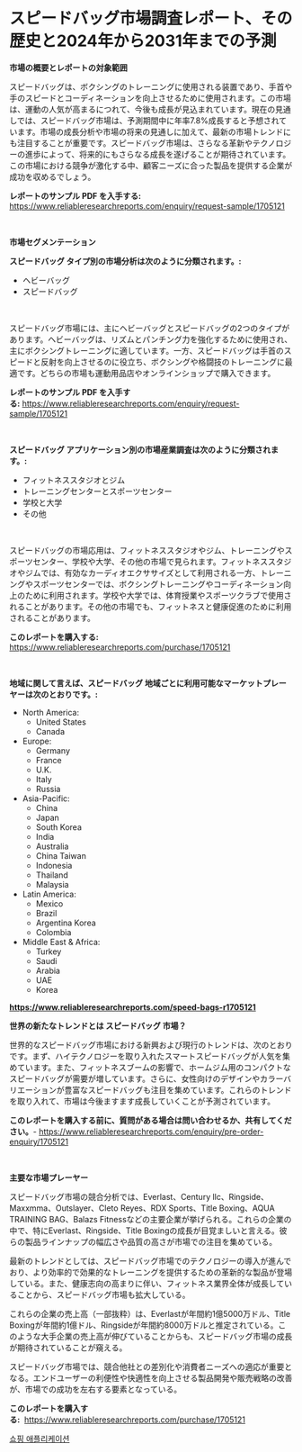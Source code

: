 <p><h1>スピードバッグ市場調査レポート、その歴史と2024年から2031年までの予測</h1></p><p><strong>市場の概要とレポートの対象範囲</strong></p>
<p><p>スピードバッグは、ボクシングのトレーニングに使用される装置であり、手首や手のスピードとコーディネーションを向上させるために使用されます。この市場は、運動の人気が高まるにつれて、今後も成長が見込まれています。現在の見通しでは、スピードバッグ市場は、予測期間中に年率7.8%成長すると予想されています。市場の成長分析や市場の将来の見通しに加えて、最新の市場トレンドにも注目することが重要です。スピードバッグ市場は、さらなる革新やテクノロジーの進歩によって、将来的にもさらなる成長を遂げることが期待されています。この市場における競争が激化する中、顧客ニーズに合った製品を提供する企業が成功を収めるでしょう。 </p></p>
<p><strong>レポートのサンプル PDF を入手する:</strong> <a href="https://www.reliableresearchreports.com/enquiry/request-sample/1705121">https://www.reliableresearchreports.com/enquiry/request-sample/1705121</a></p>
<p>&nbsp;</p>
<p><strong>市場セグメンテーション</strong></p>
<p><strong>スピードバッグ タイプ別の市場分析は次のように分類されます。:</strong></p>
<p><ul><li>ヘビーバッグ</li><li>スピードバッグ</li></ul></p>
<p>&nbsp;</p>
<p><p>スピードバッグ市場には、主にヘビーバッグとスピードバッグの2つのタイプがあります。ヘビーバッグは、リズムとパンチング力を強化するために使用され、主にボクシングトレーニングに適しています。一方、スピードバッグは手首のスピードと反射を向上させるのに役立ち、ボクシングや格闘技のトレーニングに最適です。どちらの市場も運動用品店やオンラインショップで購入できます。</p></p>
<p><strong>レポートのサンプル PDF を入手する:</strong>&nbsp;<a href="https://www.reliableresearchreports.com/enquiry/request-sample/1705121">https://www.reliableresearchreports.com/enquiry/request-sample/1705121</a></p>
<p>&nbsp;</p>
<p><strong> スピードバッグ アプリケーション別の市場産業調査は次のように分類されます。:</strong></p>
<p><ul><li>フィットネススタジオとジム</li><li>トレーニングセンターとスポーツセンター</li><li>学校と大学</li><li>その他</li></ul></p>
<p>&nbsp;</p>
<p><p>スピードバッグの市場応用は、フィットネススタジオやジム、トレーニングやスポーツセンター、学校や大学、その他の市場で見られます。フィットネススタジオやジムでは、有効なカーディオエクササイズとして利用される一方、トレーニングやスポーツセンターでは、ボクシングトレーニングやコーディネーション向上のために利用されます。学校や大学では、体育授業やスポーツクラブで使用されることがあります。その他の市場でも、フィットネスと健康促進のために利用されることがあります。</p></p>
<p><strong>このレポートを購入する:</strong>&nbsp; <a href="https://www.reliableresearchreports.com/purchase/1705121">https://www.reliableresearchreports.com/purchase/1705121</a></p>
<p>&nbsp;</p>
<p><strong>地域に関して言えば、スピードバッグ 地域ごとに利用可能なマーケットプレーヤーは次のとおりです。:</strong></p>
<p><ul>
    <li>
        North America:
        <ul>
            <li>United States</li>
            <li>Canada</li>
        </ul>
    </li>
    <li>
        Europe:
        <ul>
            <li>Germany</li>
            <li>France</li>
            <li>U.K.</li>
            <li>Italy</li>
            <li>Russia</li>
        </ul>
    </li>
    <li>
        Asia-Pacific:
        <ul>
            <li>China</li>
            <li>Japan</li>
            <li>South Korea</li>
            <li>India</li>
            <li>Australia</li>
            <li>China Taiwan</li>
            <li>Indonesia</li>
            <li>Thailand</li>
            <li>Malaysia</li>
        </ul>
    </li>
    <li>
        Latin America:
        <ul>
            <li>Mexico</li>
            <li>Brazil</li>
            <li>Argentina Korea</li>
            <li>Colombia</li>
        </ul>
    </li>
    <li>
        Middle East & Africa:
        <ul>
            <li>Turkey</li>
            <li>Saudi</li>
            <li>Arabia</li>
            <li>UAE</li>
            <li>Korea</li>
        </ul>
    </li>
    </ul></p>
<p><strong><a href="https://www.reliableresearchreports.com/speed-bags-r1705121">https://www.reliableresearchreports.com/speed-bags-r1705121</a></strong>&nbsp;</p>
<p><strong>世界の新たなトレンドとは スピードバッグ 市場？</strong></p>
<p><p>世界的なスピードバッグ市場における新興および現行のトレンドは、次のとおりです。まず、ハイテクノロジーを取り入れたスマートスピードバッグが人気を集めています。また、フィットネスブームの影響で、ホームジム用のコンパクトなスピードバッグが需要が増しています。さらに、女性向けのデザインやカラーバリエーションが豊富なスピードバッグも注目を集めています。これらのトレンドを取り入れて、市場は今後ますます成長していくことが予測されています。</p></p>
<p><strong>このレポートを購入する前に、質問がある場合は問い合わせるか、共有してください。</strong>- <a href="https://www.reliableresearchreports.com/enquiry/pre-order-enquiry/1705121">https://www.reliableresearchreports.com/enquiry/pre-order-enquiry/1705121</a></p>
<p>&nbsp;</p>
<p><strong>主要な市場プレーヤー</strong></p>
<p><p>スピードバッグ市場の競合分析では、Everlast、Century llc、Ringside、Maxxmma、Outslayer、Cleto Reyes、RDX Sports、Title Boxing、AQUA TRAINING BAG、Balazs Fitnessなどの主要企業が挙げられる。これらの企業の中で、特にEverlast、Ringside、Title Boxingの成長が目覚ましいと言える。彼らの製品ラインナップの幅広さや品質の高さが市場での注目を集めている。</p><p>最新のトレンドとしては、スピードバッグ市場でのテクノロジーの導入が進んでおり、より効率的で効果的なトレーニングを提供するための革新的な製品が登場している。また、健康志向の高まりに伴い、フィットネス業界全体が成長していることから、スピードバッグ市場も拡大している。</p><p>これらの企業の売上高（一部抜粋）は、Everlastが年間約1億5000万ドル、Title Boxingが年間約1億ドル、Ringsideが年間約8000万ドルと推定されている。このような大手企業の売上高が伸びていることからも、スピードバッグ市場の成長が期待されていることが窺える。</p><p>スピードバッグ市場では、競合他社との差別化や消費者ニーズへの適応が重要となる。エンドユーザーの利便性や快適性を向上させる製品開発や販売戦略の改善が、市場での成功を左右する要素となっている。</p></p>
<p><strong>このレポートを購入する:</strong>&nbsp;&nbsp;<a href="https://www.reliableresearchreports.com/purchase/1705121">https://www.reliableresearchreports.com/purchase/1705121</a></p>
<p><p><a href="https://github.com/iansanftyord09878/Market-Research-Report-List-1/blob/main/687083230225.md">쇼핑 애플리케이션</a></p></p>